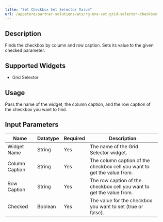 ```yaml
---
title: "Set Checkbox Set Selector Value"
url: /appstore/partner-solutions/ats/rg-one-set-grid-selector-checkbox-value/
---
```


## Description

Finds the checkbox by column and row caption. Sets its value to the given checked parameter.

## Supported Widgets

* Grid Selector

## Usage

Pass the name of the widget, the column caption, and the row caption of the checkbox you want to find.

## Input Parameters

Name | Datatype | Required | Description
---- | -------- | -------- | ---------------
Widget Name | String | Yes | The name of the Grid Selector widget.
Column Caption | String | Yes | The column caption of the checkbox cell you want to get the value from.
Row Caption | String | Yes | The row caption of the checkbox cell you want to get the value from.
Checked | Boolean | Yes | The value for the checkbox you want to set (true or false).
